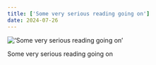 ```yaml
---
title: ['Some very serious reading going on']
date: 2024-07-26
---
```


![‘Some very serious reading going on’](/240726_some-very-serious_0.jpg)

Some very serious reading going on
